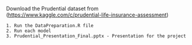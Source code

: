 Download the Prudential dataset from (https://www.kaggle.com/c/prudential-life-insurance-assessment)
```
1. Run the DataPreparation.R file
2. Run each model
3. Prudential_Presentation_Final.pptx - Presentation for the project

```
